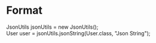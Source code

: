 # Format
JsonUtils jsonUtils = new JsonUtils();</br>
User user = jsonUtils.jsonString(User.class, "Json String");